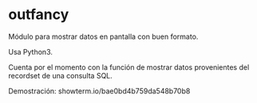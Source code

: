 # outfancy
Módulo para mostrar datos en pantalla con buen formato.

Usa Python3.

Cuenta por el momento con la función de mostrar datos provenientes del recordset de una consulta SQL.

Demostración:
showterm.io/bae0bd4b759da548b70b8
